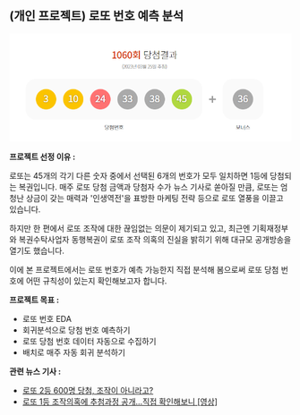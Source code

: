 ## (개인 프로젝트) 로또 번호 예측 분석 

![](https://github.com/JiYoungGoGo/Data-project/blob/main/Lotto_analysis/image/lotto_1060.png?raw=true)

__프로젝트 선정 이유 :__ 

로또는 45개의 각기 다른 숫자 중에서 선택된 6개의 번호가 모두 일치하면 1등에 당첨되는 복권입니다.
매주 로또 당첨 금액과 당첨자 수가 뉴스 기사로 쏟아질 만큼, 로또는 엄청난 상금이 갖는 매력과 '인생역전'을 표방한 마케팅 전략 등으로 로또 열풍을 이끌고 있습니다.

하지만 한 편에서 로또 조작에 대한 끊임없는 의문이 제기되고 있고, 최근엔 기획재정부와 복권수탁사업자 동행복권이 로또 조작 의혹의 진실을 밝히기 위해 대규모 공개방송을 열기도 했습니다.

이에 본 프로젝트에서는 로또 번호가 예측 가능한지 직접 분석해 봄으로써 로또 당첨 번호에 어떤 규칙성이 있는지 확인해보고자 합니다.

__프로젝트 목표 :__ 

- 로또 번호 EDA
- 회귀분석으로 당첨 번호 예측하기
- 로또 당첨 번호 데이터 자동으로 수집하기
- 배치로 매주 자동 회귀 분석하기

__관련 뉴스 기사 :__ 
- [로또 2등 600명 당첨, 조작이 아니라고?](https://news.kbs.co.kr/news/view.do?ncd=7722988)
- [로또 1등 조작의혹에 추첨과정 공개…직접 확인해보니 [영상]](https://www.sedaily.com/NewsView/29QTACVT44)
